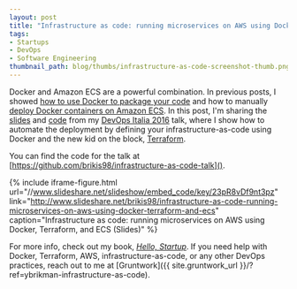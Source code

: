 ```yaml
---
layout: post
title: "Infrastructure as code: running microservices on AWS using Docker, Terraform, and ECS"
tags:
- Startups
- DevOps
- Software Engineering
thumbnail_path: blog/thumbs/infrastructure-as-code-screenshot-thumb.png
---
```


Docker and Amazon ECS are a powerful combination. In previous posts, I showed [how to use Docker to package your
code](http://www.ybrikman.com/writing/2015/05/19/docker-osx-dev/) and how to manually [deploy Docker containers on
Amazon ECS](http://www.ybrikman.com/writing/2015/11/11/running-docker-aws-ground-up/). In this post, I'm sharing the
[slides](http://www.slideshare.net/brikis98/infrastructure-as-code-running-microservices-on-aws-using-docker-terraform-and-ecs)
and [code](https://github.com/brikis98/infrastructure-as-code-talk) from my [DevOps Italia
2016](http://www.incontrodevops.it/) talk, where I show how to automate the deployment by defining your
infrastructure-as-code using Docker and the new kid on the block, [Terraform](https://www.terraform.io/).

You can find the code for the talk at [https://github.com/brikis98/infrastructure-as-code-talk]().

{% include iframe-figure.html url="//www.slideshare.net/slideshow/embed_code/key/23pR8vDf9nt3pz" link="http://www.slideshare.net/brikis98/infrastructure-as-code-running-microservices-on-aws-using-docker-terraform-and-ecs" caption="Infrastructure as code: running microservices on AWS using Docker, Terraform, and ECS (Slides)" %}

For more info, check out my book,
*[Hello, Startup](http://www.hello-startup.net/?ref=ybrikman-infrastructure-as-code)*. If you need help with Docker,
Terraform, AWS, infrastructure-as-code, or any other DevOps practices, reach out to me at
[Gruntwork]({{ site.gruntwork_url }}/?ref=ybrikman-infrastructure-as-code).